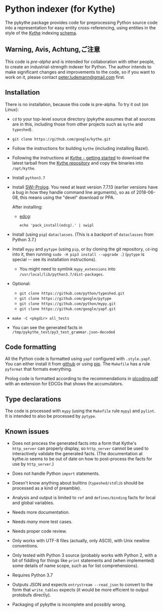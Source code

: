 # Python indexer (for Kythe)

The pykythe package provides code for preprocessing Python source code
into a representation for easy entity cross-referencing, using
entities in the style of the [Kythe](http://kythe.io) indexing
[schema](http://kythe.io/schema).

## Warning, Avis, Achtung,ご注意

This code is *pre-alpha* and is intended for collaboration with other
people, to create an industrial-strength indexer for Python. The
author intends to make significant changes and improvements to the
code, so if you want to work on it, please contact
<peter.ludemann@gmail.com> first.

## Installation

There is no installation, because this code is pre-alpha. To try it
out (on Linux):

* `cd` to your top-level source directory (pykythe assumes that all
  sources are in this, including those from other projects such as `kythe`
  and `typeshed`).

* `git clone https://github.com/google/kythe.git`

* Follow the instructions for building `kythe` (including installing Bazel).

* Following the instructions at
  [Kythe - getting started](https://github.com/google/kythe#getting-started )
  to download the latest tarball from the
  [Kythe repository](https://github.com/google/kythe/releases) and copy the binaries
  into `/opt/kythe`.

* Install `python3.7`

* Install [SWI-Prolog](http://www.swi-prolog.org/Download.html). You
  need at least version 7.7.13 (earlier versions have a bug in how
  they handle command line arguments), so as of 2018-06-08, this means
  using the "devel" download or PPA.

  After installing:

  * [edcg](https://github.com/mndrix/edcg):
    ```
    echo 'pack_install(edcg).' | swipl
    ```

* Install (using `pip`) `dataclasses`. (This is a backport
  of `dataclasses` from Python 3.7.)

* Install `mypy` and `pytype` (using `pip`, or by cloning the git
  repository, `cd`-ing into it, then running `sudo -H pip3 install
  --upgrade .`) (`pytype` is special -- see its installation
  instructions).
  * You might need to symlink `mypy_extensions` into
    `/usr/local/lib/python3.7/dist-packages`.

* Optional:

	* `git clone https://github.com/python/typeshed.git`
	* `git clone https://github.com/google/pytype`
	* `git clone https://github.com/python/mypy.git`
	* `git clone https://github.com/google/yapf.git`

* `make -C <pkgdir> all_tests`

* You can see the generated facts in `/tmp/pykythe_test/py3_test_grammar.json-decoded`

## Code formatting

All the Python code is formatted using `yapf` configured with `.style.yapf`.
You can either install it from [github](https://github.com/google/yapf)
or using [pip](https://pypi.python.org/pypi/yapf).
The `Makefile` has a rule `pyformat` that formats everything.

Prolog code is formatted according to the recommendations in
[plcoding.pdf](http://www.covingtoninnovations.com/mc/plcoding.pdf)
with an extension for EDCGs that shows the accumulators.

## Type declarations

The code is processed with `mypy` (using the `Makefile` rule `mypy`) and
`pylint`. It is intended to also be processed by `pytype`.


## Known issues

* Does not process the generated facts into a form that Kythe's `http_server`
  can properly display, so `http_server` cannot be used to interactively
  validate the generated facts. (The documentation at kythe.io seems to be
  out of date on how to post-process the facts for use by `http_server`.)

* Does not handle Python `import` statements.

* Doesn't know anything about builtins (`typeshed/stdlib` should be
  processed as a kind of preamble).

* Analysis and output is limited to `ref` and `defines/binding` facts
  for local and global variables.

* Needs more documentation.

* Needs *many* more test cases.

* Needs proper code review.

* Only works with UTF-8 files (actually, only ASCII), with Unix
  newline conventions.

* Only tested with Python 3 source (probably works with Python 2, with
  a bit of fiddling for things like `print` statements and (when
  implemented) some details of name scope, such as for list
  comprehensions).

* Requires Python 3.7

* Outputs JSON and expects `entrystream --read_json` to convert to the
  form that `write_tables` expects (it would be more efficient to
  output protobufs directly).

* Packaging of pykythe is incomplete and possibly wrong.
